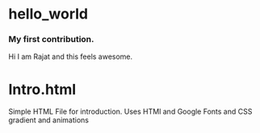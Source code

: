 # hello_world
### My first contribution.
Hi 
I am Rajat and this feels awesome.
# Intro.html
Simple HTML File for introduction.
Uses HTMl and Google Fonts and CSS gradient and animations
